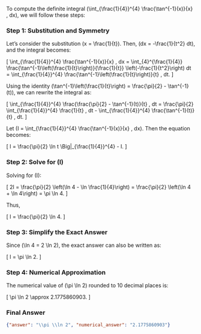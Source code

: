 To compute the definite integral \(\int_{\frac{1}{4}}^{4} \frac{\tan^{-1}(x)}{x} \, dx\), we will follow these steps:

### Step 1: Substitution and Symmetry
Let’s consider the substitution \(x = \frac{1}{t}\). Then, \(dx = -\frac{1}{t^2} dt\), and the integral becomes:

\[
\int_{\frac{1}{4}}^{4} \frac{\tan^{-1}(x)}{x} \, dx = \int_{4}^{\frac{1}{4}} \frac{\tan^{-1}\left(\frac{1}{t}\right)}{\frac{1}{t}} \left(-\frac{1}{t^2}\right) dt = \int_{\frac{1}{4}}^{4} \frac{\tan^{-1}\left(\frac{1}{t}\right)}{t} \, dt.
\]

Using the identity \(\tan^{-1}\left(\frac{1}{t}\right) = \frac{\pi}{2} - \tan^{-1}(t)\), we can rewrite the integral as:

\[
\int_{\frac{1}{4}}^{4} \frac{\frac{\pi}{2} - \tan^{-1}(t)}{t} \, dt = \frac{\pi}{2} \int_{\frac{1}{4}}^{4} \frac{1}{t} \, dt - \int_{\frac{1}{4}}^{4} \frac{\tan^{-1}(t)}{t} \, dt.
\]

Let \(I = \int_{\frac{1}{4}}^{4} \frac{\tan^{-1}(x)}{x} \, dx\). Then the equation becomes:

\[
I = \frac{\pi}{2} \ln t \Big|_{\frac{1}{4}}^{4} - I.
\]

### Step 2: Solve for \(I\)
Solving for \(I\):

\[
2I = \frac{\pi}{2} \left(\ln 4 - \ln \frac{1}{4}\right) = \frac{\pi}{2} \left(\ln 4 + \ln 4\right) = \pi \ln 4.
\]

Thus,

\[
I = \frac{\pi}{2} \ln 4.
\]

### Step 3: Simplify the Exact Answer
Since \(\ln 4 = 2 \ln 2\), the exact answer can also be written as:

\[
I = \pi \ln 2.
\]

### Step 4: Numerical Approximation
The numerical value of \(\pi \ln 2\) rounded to 10 decimal places is:

\[
\pi \ln 2 \approx 2.1775860903.
\]

### Final Answer
```json
{"answer": "\\pi \\ln 2", "numerical_answer": "2.1775860903"}
```